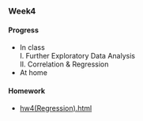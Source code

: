 ### Week4
#### Progress
* In class<br />
I. Further Exploratory Data Analysis     
II. Correlation & Regression      
* At home   

#### Homework
* [hw4(Regression).html](https://bourbon0212.github.io/NTU-CS-X/Week4/Happiness___Open_Data__II_.html)

